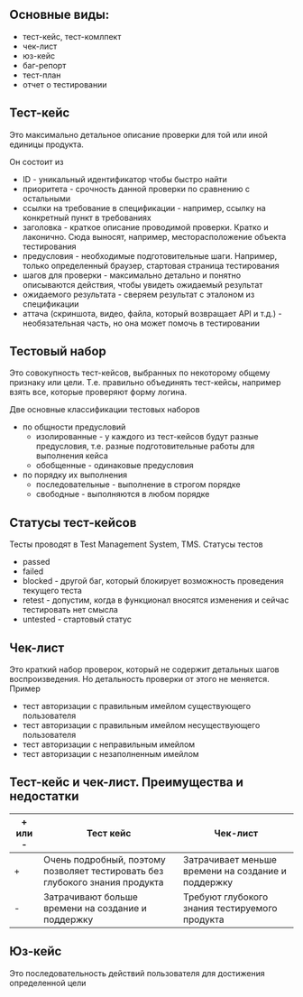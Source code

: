 ## Основные виды:
- тест-кейс, тест-комлпект
- чек-лист
- юз-кейс
- баг-репорт
- тест-план
- отчет о тестировании

## Тест-кейс
Это максимально детальное описание проверки для той или иной единицы продукта.

Он состоит из
- ID - уникальный идентификатор чтобы быстро найти
- приоритета - срочность данной проверки по сравнению с остальными
- ссылки на требование в спецификации - например, ссылку на конкретный пункт в требованиях
- заголовка - краткое описание проводимой проверки. Кратко и лаконично. Сюда выносят, например, месторасположение объекта тестирования
- предусловия - необходимые подготовительные шаги. Например, только определенный браузер, стартовая страница тестирования
- шагов для проверки - максимально детально и понятно описываются действия, чтобы увидеть ожидаемый результат
- ожидаемого результата - сверяем результат с эталоном из спецификации
- аттача (скриншота, видео, файла, который возвращает API и т.д.) - необязательная часть, но она может помочь в тестировании

## Тестовый набор
Это совокупность тест-кейсов, выбранных по некоторому общему признаку или цели. Т.е. правильно объединять тест-кейсы, например взять все, которые проверяют форму логина.

Две основные классификации тестовых наборов
- по общности предусловий
  - изолированные - у каждого из тест-кейсов будут разные предусловия, т.е. разные подготовительные работы для выполнения кейса
  - обобщенные - одинаковые предусловия
- по порядку их выполнения
  - последовательные - выполнение в строгом порядке
  - свободные - выполняются в любом порядке
 
## Статусы тест-кейсов
Тесты проводят в Test Management System, TMS. Статусы тестов
- passed
- failed
- blocked - другой баг, который блокирует возможность проведения текущего теста
- retest - допустим, когда в функционал вносятся изменения и сейчас тестировать нет смысла
- untested - стартовый статус

## Чек-лист
Это краткий набор проверок, который не содержит детальных шагов воспроизведения. Но детальность проверки от этого не меняется. Пример
- тест авторизации с правильным имейлом существующего пользователя
- тест авторизации с правильным имейлом несуществующего пользователя
- тест авторизации с неправильным имейлом
- тест авторизации с незаполненным имейлом

## Тест-кейс и чек-лист. Преимущества и недостатки
| + или - | Тест кейс | Чек-лист |
| --- | --- | --- |
| + | Очень подробный, поэтому позволяет тестировать без глубокого знания продукта | Затрачивает меньше времени на создание и поддержку |
| - | Затрачивают больше времени на создание и поддержку | Требуют глубокого знания тестируемого продукта |

## Юз-кейс
Это последовательность действий пользователя для достижения определенной цели
